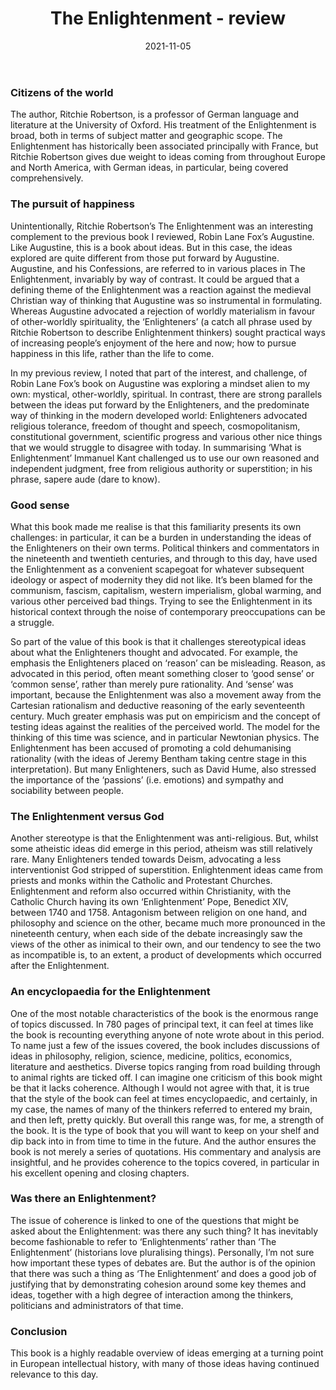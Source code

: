﻿---
layout: layouts/bookreview.njk

tags:
  - post
  - review

title: The Enlightenment - review
review_book_main_title: The Enlightenment
review_book_sub_title: The Pursuit of Happiness, 1680-1790
review_book_author: Ritchie Robertson
review_book_author_surname: Robertson
review_book_image_url: https://res.cloudinary.com/ds2o5ecdw/image/upload/acovers/0062410652.02._SCL_.jpg
review_book_image_small_url: https://res.cloudinary.com/ds2o5ecdw/image/upload/acovers/0062410652.02._SCM_.jpg
review_publication_date: 2020-11-05
review_publisher: Penguin
review_pages: 1008
review_ISBN13: 978-0062410658
review_book_tags:
  - [Global]
  - [Early Modern]
  - [Cultural]
  - [Enlightenment; ]
review_podcasts:
  - [https://lnns.co/hUqFuxr4iJN, New Books Network, Ritchie Robertson The Enlightenment The Pursuit of Happiness 1680-1790]
  - [https://lnns.co/icHCeVJD3Ex, History Extra podcast, The Enlightenment everything you wanted to know]
shopping_links:
  - [https://www.amazon.co.uk/Enlightenment-Ritchie-Robertson/dp/0062410652, Amazon UK, Amazon UK book link]
  - [https://www.amazon.com/Enlightenment-Ritchie-Robertson/dp/0062410652, Amazon US, Amazon US book link]
post_author: Andy Salisbury
date: 2021-11-05
review_rating: ★★★★★
permalink: '/2021/11/05/the-enlightenment/'
review_summary: '<p>One of the most absorbing history books I have read for some time. At 780 pages long, excluding notes and bibliography, it is long and packed full of information. I’m not sure how much of that information I retained, but I enjoyed reading it.</p><p>The range of topics covered is enormous, and you’re bound to find something in it that will interest you and make you think about seemingly familiar ideas in a new way.</p>'
---
### Citizens of the world

The author, Ritchie Robertson, is a professor of German language and literature at the University of Oxford. His treatment of the Enlightenment is broad, both in terms of subject matter and geographic scope. The Enlightenment has historically been associated principally with France, but Ritchie Robertson gives due weight to ideas coming from throughout Europe and North America, with German ideas, in particular, being covered comprehensively.

### The pursuit of happiness

Unintentionally, Ritchie Robertson’s The Enlightenment was an interesting complement to the previous book I reviewed, Robin Lane Fox’s Augustine. Like Augustine, this is a book about ideas. But in this case, the ideas explored are quite different from those put forward by Augustine. Augustine, and his Confessions, are referred to in various places in The Enlightenment, invariably by way of contrast. It could be argued that a defining theme of the Enlightenment was a reaction against the medieval Christian way of thinking that Augustine was so instrumental in formulating. Whereas Augustine advocated a rejection of worldly materialism in favour of other-worldly spirituality, the ‘Enlighteners’ (a catch all phrase used by Ritchie Robertson to describe Enlightenment thinkers) sought practical ways of increasing people’s enjoyment of the here and now; how to pursue happiness in this life, rather than the life to come.

In my previous review, I noted that part of the interest, and challenge, of Robin Lane Fox’s book on Augustine was exploring a mindset alien to my own: mystical, other-worldly, spiritual. In contrast, there are strong parallels between the ideas put forward by the Enlighteners, and the predominate way of thinking in the modern developed world: Enlighteners advocated religious tolerance, freedom of thought and speech, cosmopolitanism, constitutional government, scientific progress and various other nice things that we would struggle to disagree with today. In summarising ‘What is Enlightenment’ Immanuel Kant challenged us to use our own reasoned and independent judgment, free from religious authority or superstition; in his phrase, sapere aude (dare to know).

### Good sense

What this book made me realise is that this familiarity presents its own challenges: in particular, it can be a burden in understanding the ideas of the Enlighteners on their own terms. Political thinkers and commentators in the nineteenth and twentieth centuries, and through to this day, have used the Enlightenment as a convenient scapegoat for whatever subsequent ideology or aspect of modernity they did not like. It’s been blamed for the communism, fascism, capitalism, western imperialism, global warming, and various other perceived bad things. Trying to see the Enlightenment in its historical context through the noise of contemporary preoccupations can be a struggle.

So part of the value of this book is that it challenges stereotypical ideas about what the Enlighteners thought and advocated. For example, the emphasis the Enlighteners placed on ‘reason’ can be misleading. Reason, as advocated in this period, often meant something closer to ‘good sense’ or ‘common sense’, rather than merely pure rationality. And ‘sense’ was important, because the Enlightenment was also a movement away from the Cartesian rationalism and deductive reasoning of the early seventeenth century. Much greater emphasis was put on empiricism and the concept of testing ideas against the realities of the perceived world. The model for the thinking of this time was science, and in particular Newtonian physics. The Enlightenment has been accused of promoting a cold dehumanising rationality (with the ideas of Jeremy Bentham taking centre stage in this interpretation). But many Enlighteners, such as David Hume, also stressed the importance of the ‘passions’ (i.e. emotions) and sympathy and sociability between people.

### The Enlightenment versus God

Another stereotype is that the Enlightenment was anti-religious. But, whilst some atheistic ideas did emerge in this period, atheism was still relatively rare. Many Enlighteners tended towards Deism, advocating a less interventionist God stripped of superstition. Enlightenment ideas came from priests and monks within the Catholic and Protestant Churches. Enlightenment and reform also occurred within Christianity, with the Catholic Church having its own ‘Enlightenment’ Pope, Benedict XIV, between 1740 and 1758. Antagonism between religion on one hand, and philosophy and science on the other, became much more pronounced in the nineteenth century, when each side of the debate increasingly saw the views of the other as inimical to their own, and our tendency to see the two as incompatible is, to an extent, a product of developments which occurred after the Enlightenment.

### An encyclopaedia for the Enlightenment

One of the most notable characteristics of the book is the enormous range of topics discussed. In 780 pages of principal text, it can feel at times like the book is recounting everything anyone of note wrote about in this period. To name just a few of the issues covered, the book includes discussions of ideas in philosophy, religion, science, medicine, politics, economics, literature and aesthetics. Diverse topics ranging from road building through to animal rights are ticked off. I can imagine one criticism of this book might be that it lacks coherence. Although I would not agree with that, it is true that the style of the book can feel at times encyclopaedic, and certainly, in my case, the names of many of the thinkers referred to entered my brain, and then left, pretty quickly. But overall this range was, for me, a strength of the book. It is the type of book that you will want to keep on your shelf and dip back into in from time to time in the future. And the author ensures the book is not merely a series of quotations. His commentary and analysis are insightful, and he provides coherence to the topics covered, in particular in his excellent opening and closing chapters.

### Was there an Enlightenment?

The issue of coherence is linked to one of the questions that might be asked about the Enlightenment: was there any such thing? It has inevitably become fashionable to refer to ‘Enlightenments’ rather than ‘The Enlightenment’ (historians love pluralising things). Personally, I’m not sure how important these types of debates are. But the author is of the opinion that there was such a thing as ‘The Enlightenment’ and does a good job of justifying that by demonstrating cohesion around some key themes and ideas, together with a high degree of interaction among the thinkers, politicians and administrators of that time.

### Conclusion

This book is a highly readable overview of ideas emerging at a turning point in European intellectual history, with many of those ideas having continued relevance to this day.
